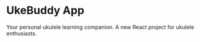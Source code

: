 # UkeBuddy App
Your personal ukulele learning companion.
A new React project for ukulele enthusiasts.